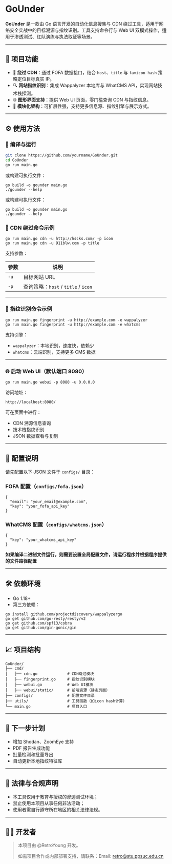 # GoUnder

**GoUnder** 是一款由 Go 语言开发的自动化信息搜集与 CDN 绕过工具，适用于网络安全实战中的目标溯源与指纹识别。工具支持命令行与 Web UI 双模式操作，适用于渗透测试、红队演练与执法取证等场景。

---

## 🧠 项目功能

- 🎯 **绕过 CDN**：通过 FOFA 数据接口，结合 `host`、`title` 与 `favicon hash` 策略定位目标真实 IP。
- 🔍 **网站指纹识别**：集成 Wappalyzer 本地库与 WhatCMS API，实现网站技术栈探测。
- 🌐 **图形界面支持**：提供 Web UI 页面，零门槛查询 CDN 与指纹信息。
- 🧩 **模块化架构**：可扩展性强，支持更多信息源、指纹引擎与展示方式。

---

## ⚙️ 使用方法

### 🔧 编译与运行

```bash
git clone https://github.com/yourname/GoUnder.git
cd GoUnder
go run main.go
```

或构建可执行文件：

```
go build -o gounder main.go
./gounder --help
```

或构建可执行文件：

```
go build -o gounder main.go
./gounder --help
```

### 🔌 CDN 绕过命令示例

```
go run main.go cdn -u http://hscks.com/ -p icon
go run main.go cdn -u 911blw.com -p title
```

支持参数：

| 参数 | 说明                                |
| ---- | ----------------------------------- |
| `-u` | 目标网站 URL                        |
| `-p` | 查询策略：`host` / `title` / `icon` |

------

### 🧬 指纹识别命令示例

```
go run main.go fingerprint -u http://example.com -e wappalyzer
go run main.go fingerprint -u http://example.com -e whatcms
```

支持引擎：

- `wappalyzer`：本地识别，速度快，依赖少
- `whatcms`：云端识别，支持更多 CMS 数据

------

### 🌐 启动 Web UI（默认端口 8080）

```
go run main.go webui -p 8080 -u 0.0.0.0
```

访问地址：

```
http://localhost:8080/
```

可在页面中进行：

- CDN 溯源信息查询
- 技术栈指纹识别
- JSON 数据查看与复制

------

## 📂 配置说明

请先配置以下 JSON 文件于 `configs/` 目录：

### FOFA 配置（`configs/fofa.json`）

```
{
  "email": "your_email@example.com",
  "key": "your_fofa_api_key"
}
```

### WhatCMS 配置（`configs/whatcms.json`）

```
{
  "key": "your_whatcms_api_key"
}
```
**如果编译二进制文件运行，则需要设置全局配置文件，请运行程序并根据程序提供的文件路径配置**

------

## 🛠 依赖环境

- Go 1.18+
- 第三方依赖：

```
go install github.com/projectdiscovery/wappalyzergo
go get github.com/go-resty/resty/v2
go get github.com/spf13/cobra
go get github.com/gin-gonic/gin
```

---

## 📈 项目结构

```
GoUnder/
├── cmd/
│   ├── cdn.go             # CDN绕过模块
│   ├── fingerprint.go     # 指纹识别模块
│   ├── webui.go           # Web UI模块
│   ├── webui/static/      # 前端资源（静态页面）
├── configs/               # 配置文件目录
├── utils/                 # 工具函数（如icon hash计算）
└── main.go                # 项目入口
```

------

## 🧭 下一步计划

-  增加 Shodan、ZoomEye 支持
-  PDF 报告生成功能
- 批量检测和批量导出
-  自动更新本地指纹特征库

------

## 🔐 法律与合规声明

- 本工具仅用于教育与授权的渗透测试环境；
- 禁止使用本项目从事任何非法活动；
- 使用者需自行遵守所在地区的相关法律法规。

------

## 👨‍💻 开发者

> 本项目由 @RetroYoung 开发。
>
> 如需项目合作或内部部署支持，请联系：Email: retro@stu.ppsuc.edu.cn